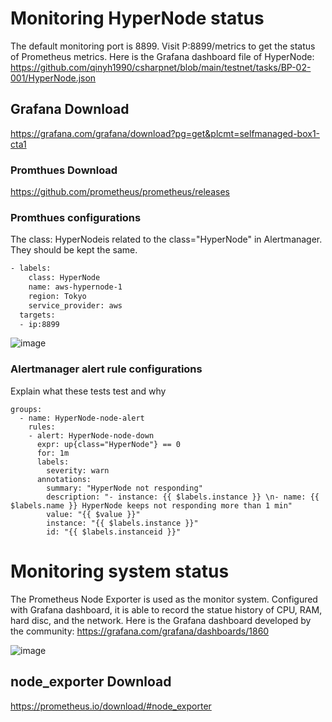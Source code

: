 # Monitoring HyperNode status

The default monitoring port is 8899. Visit P:8899/metrics to get the status of Prometheus metrics.
Here is the Grafana dashboard file of HyperNode:
https://github.com/qinyh1990/csharpnet/blob/main/testnet/tasks/BP-02-001/HyperNode.json
## Grafana Download

https://grafana.com/grafana/download?pg=get&plcmt=selfmanaged-box1-cta1

### Promthues Download

https://github.com/prometheus/prometheus/releases



### Promthues configurations

The class: HyperNodeis related to the class="HyperNode" in Alertmanager. They should be kept the same. 

```bash
- labels:
    class: HyperNode
    name: aws-hypernode-1
    region: Tokyo
    service_provider: aws
  targets:
  - ip:8899
```

![image](https://user-images.githubusercontent.com/45475895/175547944-b9bf44f2-818d-4908-91b0-37d2e3af1c06.png)


### Alertmanager alert rule configurations

Explain what these tests test and why

```
groups:
  - name: HyperNode-node-alert
    rules:
    - alert: HyperNode-node-down
      expr: up{class="HyperNode"} == 0
      for: 1m
      labels:
        severity: warn
      annotations: 
        summary: "HyperNode not responding"  
        description: "- instance: {{ $labels.instance }} \n- name: {{ $labels.name }} HyperNode keeps not responding more than 1 min" 
        value: "{{ $value }}"
        instance: "{{ $labels.instance }}"
        id: "{{ $labels.instanceid }}"
```

# Monitoring system status

The Prometheus Node Exporter is used as the monitor system. Configured with Grafana dashboard, it is able to record the statue history of CPU, RAM, hard disc, and the network. 
Here is the Grafana dashboard developed by the community: https://grafana.com/grafana/dashboards/1860

![image](https://user-images.githubusercontent.com/45475895/175549641-19287aad-476c-4c9e-afef-f1c463fc313d.png)

## node_exporter Download

https://prometheus.io/download/#node_exporter


